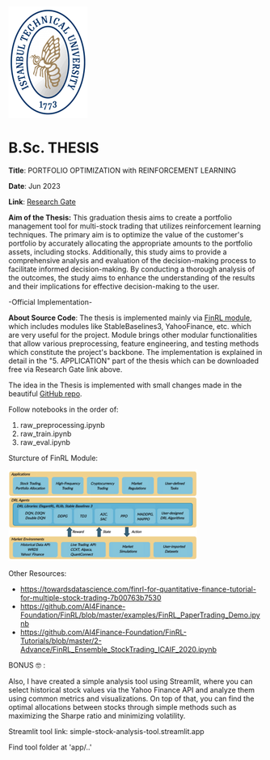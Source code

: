 ![Screenshot](itu_logo.png "ITU logo") 
# B.Sc. THESIS
**Title**: PORTFOLIO OPTIMIZATION with REINFORCEMENT LEARNING

**Date**: Jun 2023

**Link**: [Research Gate](https://www.researchgate.net/publication/374069161_PORTFOLIO_OPTIMIZATION_with_REINFORCEMENT_LEARNING)

**Aim of the Thesis:**
This graduation thesis aims to create a portfolio management tool for multi-stock trading that utilizes reinforcement learning techniques. The primary aim is to optimize the value of the customer's portfolio by accurately allocating the appropriate amounts to the portfolio assets, including stocks. Additionally, this study aims to provide a comprehensive analysis and evaluation of the decision-making process to facilitate informed decision-making. By conducting a thorough analysis of the outcomes, the study aims to enhance the understanding of the results and their implications for effective decision-making to the user.


-Official Implementation-

**About Source Code**:
The thesis is implemented mainly via [FinRL module](https://github.com/AI4Finance-Foundation/FinRL), which includes modules like StableBaselines3, YahooFinance, etc. which are very useful for the project. Module brings other modular functionalities that allow various preprocessing, feature engineering, and testing methods which constitute the project's backbone. The implementation is explained in detail in the "5. APPLICATION" part of the thesis which can be downloaded free via Research Gate link above.

The idea in the Thesis is implemented with small changes made in the beautiful [GitHub repo](https://github.com/changjulian17/DataSciencePortfolio/tree/main/Investment_Portfolio).

Follow notebooks in the order of:
1. raw_preprocessing.ipynb
2. raw_train.ipynb
3. raw_eval.ipynb

Sturcture of FinRL Module:

![Screenshot](finRL.png "FinRL Structure") 

Other Resources:
- https://towardsdatascience.com/finrl-for-quantitative-finance-tutorial-for-multiple-stock-trading-7b00763b7530
- https://github.com/AI4Finance-Foundation/FinRL/blob/master/examples/FinRL_PaperTrading_Demo.ipynb
- https://github.com/AI4Finance-Foundation/FinRL-Tutorials/blob/master/2-Advance/FinRL_Ensemble_StockTrading_ICAIF_2020.ipynb

BONUS 🤓 :

Also, I have created a simple analysis tool using Streamlit, where you can select historical stock values via the Yahoo Finance API and analyze them using common metrics and visualizations. On top of that, you can find the optimal allocations between stocks through simple methods such as maximizing the Sharpe ratio and minimizing volatility.

Streamlit tool link: simple-stock-analysis-tool.streamlit.app

Find tool folder at 'app/..'
